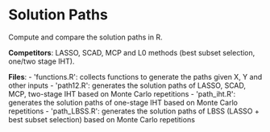 # Solution Paths

Compute and compare the solution paths in R. 

**Competitors**: LASSO, SCAD, MCP and L0 methods (best subset selection, one/two stage IHT).

**Files**: - 'functions.R': collects functions to generate the paths given X, Y and other inputs
           - 'path12.R': generates the solution paths of LASSO, SCAD, MCP, two-stage IHT based on Monte Carlo repetitions
           - 'path_iht.R': generates the solution paths of one-stage IHT based on Monte Carlo repetitions
           - 'path_LBSS.R': generates the solution paths of LBSS (LASSO + best subset selection) based on Monte Carlo repetitions
